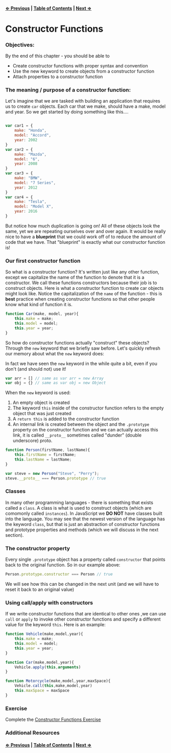 #### [⇐ Previous](./05-call-apply-bind.md) | [Table of Contents](./../readme.md) | [Next ⇒](./07-intermediate-oop.md)

# Constructor Functions

### Objectives:

By the end of this chapter - you should be able to

- Create constructor functions with proper syntax and convention
- Use the new keyword to create objects from a constructor function
- Attach properties to a constructor function

### The meaning / purpose of a constructor function:

Let's imagine that we are tasked with building an application that requires us to create `car` objects. Each car that we make, should have a make, model and year. So we get started by doing something like this....

```javascript

var car1 = {
    make: "Honda",
    model: "Accord",
    year: 2002
}
var car2 = {
    make: "Mazda",
    model: "6",
    year: 2008
}
var car3 = {
    make: "BMW",
    model: "7 Series",
    year: 2012
}
var car4 = {
    make: "Tesla",
    model: "Model X",
    year: 2016
}
```

But notice how much duplication is going on! All of these objects look the same, yet we are repeating ourselves over and over again. It would be really nice to have a **blueprint** that we could work off of to reduce the amount of code that we have. That "blueprint" is exactly what our constructor function is!

### Our first constructor function

So what is a constructor function? It's written just like any other function, except we capitalize the name of the function to denote that it is a constructor. We call these functions constructors because their job is to construct objects. Here is what a constructor function to create car objects might look like. Notice the capitalization of the `name` of the function - this is **best** practice when creating constructor functions so that other people know what kind of function it is.

```javascript
function Car(make, model, year){
    this.make = make;
    this.model = model;
    this.year = year;
}
```

So how do constructor functions actually "construct" these objects? Through the `new` keyword that we briefly saw before. Let's quickly refresh our memory about what the `new` keyword does:

In fact we have seen the `new` keyword in the while quite a bit, even if you don't (and should not) use it!

```javascript
var arr = [] // same as var arr = new Array
var obj = {} // same as var obj = new Object
```

When the `new` keyword is used:

1. An empty object is created
2. The keyword `this` inside of the constructor function refers to the empty object that was just created
1. A `return this` is added to the constructor function
2. An internal link is created between the object and the `.prototype` property on the constructor function and we can actually access this link, it is called `__proto__` sometimes called "dunder" (double underscore) proto.

```javascript
function Person(firstName, lastName){
    this.firstName = firstName;
    this.lastName = lastName;
}

var steve = new Person("Steve", "Perry");
steve.__proto__ === Person.prototype // true
```

### Classes

In many other programming languages - there is something that exists called a `class`. A class is what is used to construct objects (which are comomonly called `instances`). In JavaScript we **DO NOT** have classes built into the language. You may see that the newest version of the language has the keyword `class`, but that is just an abstraction of constructor functions and prototype properties and methods (which we will discuss in the next section). 

### The constructor property

Every single `.prototype` object has a property called `constructor` that points back to the original function. So in our example above:

```javascript
Person.prototype.constructor === Person // true
```

We will see how this can be changed in the next unit (and we will have to reset it back to an original value)

### Using call/apply with constructors

If we write constructor functions that are identical to other ones ,we can use `call` or `apply` to invoke other constructor functions and specify a different value for the keyword `this`. Here is an example:

```javascript
function Vehicle(make,model,year){
    this.make = make;
    this.model = model;
    this.year = year;
}

function Car(make,model,year){
    Vehicle.apply(this,arguments)
}

function Motorcycle(make,model,year,maxSpace){
    Vehicle.call(this,make,model,year)
    this.maxSpace = maxSpace
}
```

### Exercise

Complete the [Constructor Functions Exercise](https://github.com/rithmschool/prework_exercises/tree/master/constructor_functions_exercise)

### Additional Resources

#### [⇐ Previous](./05-call-apply-bind.md) | [Table of Contents](./../readme.md) | [Next ⇒](./07-intermediate-oop.md)